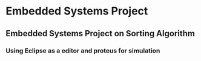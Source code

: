 # Embedded Systems Project

## Embedded Systems Project on Sorting Algorithm

### Using Eclipse as a editor and proteus for simulation
